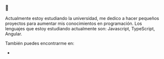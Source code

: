 ### <!-- Hola --> 👋

Actualmente estoy estudiando la universidad, me dedico a hacer pequeños proyectos para aumentar mis conocimientos en programación. Los lenguajes que estoy estudiando actualmente son: Javascript, TypeScript, Angular.

También puedes encontrarme en:
* [Linkedin]: linkedin.com/in/yahir-antonio-diaz-coronado-031683200/
